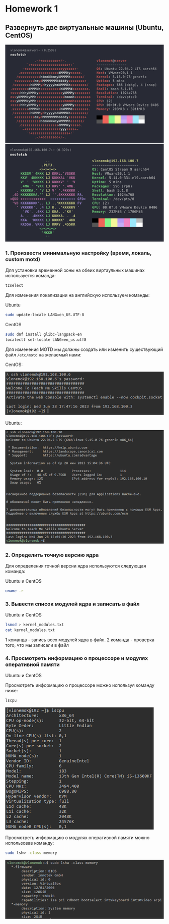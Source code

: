 # Homework 1

## Развернуть две виртуальные машины (Ubuntu, CentOS)

![](screenshots/ubuntuInstall.png)
![](screenshots/centosInstall.png)

### 1. Произвести минимальную настройку (время, локаль, custom motd)

Для установки временной зоны на обеих виртаульных машинах используется команда:

```bash
tzselect
```

Для изменения локализации на английскую используем команды:

Ubuntu

```bash
sudo update-locale LANG=en_US.UTF-8
```

CentOS

```bash
sudo dnf install glibc-langpack-en
localectl set-locale LANG=en_us.utf8
```

Для изменения MOTD мы должны создать или изменить существующий файл ```/etc/motd``` на желаемый нами:

CentOS:

![](screenshots/centosMOTD.png)

Ubuntu:

![](screenshots/ubuntuMOTD.png)

### 2. Определить точную версию ядра

Для определения точной версии ядра используются следующая команда:

Ubuntu и CentOS

```bash
uname -r
```

### 3. Вывести список модулей ядра и записать в файл

Ubuntu и CentOS

```bash
lsmod > kernel_modules.txt
cat kernel_modules.txt
```

1 команда - запись всех модулей ядра в файл. 2 команда - проверка того, что мы записали в файл

### 4. Просмотреть информацию о процессоре и модулях оперативной памяти

Ubuntu и CentOS

Просмотреть информацию о процессоре можно используя команду ниже:

```bash
lscpu
```

![centosCPU](screenshots/centosCPU.png)

Просмотреть информацию о модулях оперативной памяти можно использовав команду:

```bash
sudo lshw -class memory
```

![ubuntuRAM](screenshots/ubuntuRAM.png)